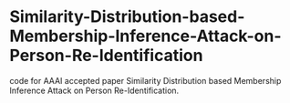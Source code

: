 # Similarity-Distribution-based-Membership-Inference-Attack-on-Person-Re-Identification
code for AAAI accepted paper Similarity Distribution based Membership Inference Attack on Person Re-Identification.
